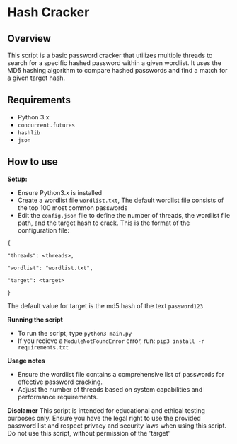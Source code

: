 # Hash Cracker
## Overview
This script is a basic password cracker that utilizes multiple threads to search for a specific hashed password within a given wordlist. It uses the MD5 hashing algorithm to compare hashed passwords and find a match for a given target hash.

## Requirements

 - Python 3.x
 - `concurrent.futures`
 - `hashlib`
 - `json`

## How to use
**Setup:**

 - Ensure Python3.x is installed
 - Create a wordlist file `wordlist.txt`, The default wordlist file consists of the top 100 most common passwords
 - Edit the `config.json` file to define the number of threads, the wordlist file path, and the target hash to crack. This is the format of the configuration file:
```
{

"threads": <threads>,

"wordlist": "wordlist.txt",

"target": <target>

}
```
The default value for target is the md5 hash of the text `password123`

**Running the script**

 - To run the script, type `python3 main.py`
 - If you recieve a `ModuleNotFoundError` error, run:
 `pip3 install -r requirements.txt`

**Usage notes**
-   Ensure the wordlist file contains a comprehensive list of passwords for effective password cracking.
-   Adjust the number of threads based on system capabilities and performance requirements.

**Disclamer**
This script is intended for educational and ethical testing purposes only. Ensure you have the legal right to use the provided password list and respect privacy and security laws when using this script. Do not use this script, without permission of the 'target'
